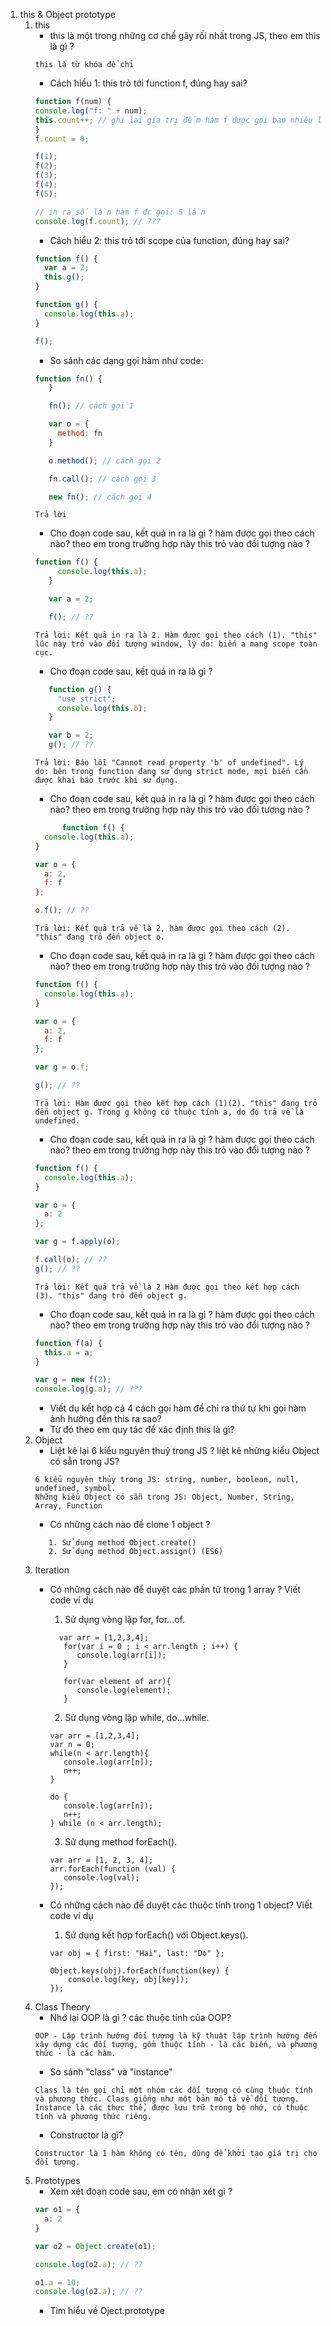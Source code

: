 1. this & Object prototype
   1. this
      * this là một trong những cơ chế gây rối nhất trong JS, theo em this là gì ?
      ```
      this là từ khóa để chỉ 
      ```
      * Cách hiểu 1: this trỏ tới function f, đúng hay sai?
      ```javascript
      function f(num) {
      console.log("f: " + num);
      this.count++; // ghi lại gía trị đếm hàm f được gọi bao nhiêu lần
      }
      f.count = 0;

      f(1);
      f(2);
      f(3);
      f(4);
      f(5);

      // in ra số lần hàm f đc gọi: 5 lần
      console.log(f.count); // ???
      ```
      * Cách hiểu 2: this trỏ tới scope của function, đúng hay sai?
      ```javascript
      function f() {
        var a = 2;
        this.g();
      }

      function g() {
        console.log(this.a);
      }

      f();
      ```
      * So sánh các dạng gọi hàm như code:
      ```javascript
      function fn() {
         }

         fn(); // cách gọi 1

         var o = {
           method: fn
         }

         o.method(); // cách gọi 2

         fn.call(); // cách gọi 3

         new fn(); // cách gọi 4
      ```
      ```
      Trả lời
      ```
      * Cho đoạn code sau, kết quả in ra là gì ? hàm được gọi theo cách nào? theo em trong trường hợp này this trỏ vào đối tượng nào ?
      ```javascript 
      function f() {
           console.log(this.a);
         }

         var a = 2;

         f(); // ??
      ```
      ```
      Trả lời: Kết quả in ra là 2. Hàm được gọi theo cách (1). "this" lúc này trỏ vào đối tượng window, lý do: biến a mang scope toàn cục.
      ```
      * Cho đoạn code sau, kết quả in ra là gì ?
      ```javascript
         function g() {
           "use strict";
           console.log(this.b);
         }

         var b = 2;
         g(); // ??
      ```
      ```
      Trả lời: Báo lỗi "Cannot read property 'b' of undefined". Lý do: bên trong function đang sử dụng strict mode, mọi biến cần được khai báo trước khi sử dụng.
      ```
      * Cho đoạn code sau, kết quả in ra là gì ? hàm được gọi theo cách nào? theo em trong trường hợp này this trỏ vào đối tượng nào ?
      ```javascript 
            function f() {
        console.log(this.a);
      }

      var o = {
        a: 2,
        f: f
      };

      o.f(); // ??
      ```
      ```
      Trả lời: Kết quả trả về là 2, hàm được gọi theo cách (2). "this" đang trỏ đến object o.
      ```
      * Cho đoạn code sau, kết quả in ra là gì ? hàm được gọi theo cách nào? theo em trong trường hợp này this trỏ vào đối tượng nào ?
      ```javascript
      function f() {
        console.log(this.a);
      }

      var o = {
        a: 2,
        f: f
      };

      var g = o.f;

      g(); // ??
      ```
      ```
      Trả lời: Hàm được gọi theo kết hợp cách (1)(2). "this" đang trỏ đến object g. Trong g không có thuộc tính a, do đó trả về là undefined.
      ```
      * Cho đoạn code sau, kết quả in ra là gì ? hàm được gọi theo cách nào? theo em trong trường hợp này this trỏ vào đối tượng nào ?
      ```javascript
      function f() {
        console.log(this.a);
      }

      var o = {
        a: 2
      };

      var g = f.apply(o);

      f.call(o); // ??
      g(); // ??
      ```
      ```
      Trả lời: Kết quả trả về là 2 Hàm được gọi theo kết hợp cách (3). "this" đang trỏ đến object g. 
      ```
      * Cho đoạn code sau, kết quả in ra là gì ? hàm được gọi theo cách nào? theo em trong trường hợp này this trỏ vào đối tượng nào ?
      ```javascript
      function f(a) {
        this.a = a;
      }

      var g = new f(2);
      console.log(g.a); // ???
      ```
      * Viết dụ kết hợp cả 4 cách gọi hàm để chỉ ra thứ tự khi gọi hàm ảnh hưởng đến this ra sao?
      * Từ đó theo em quy tác để xác định this là gì?
   1. Object
      * Liệt kê lại 6 kiểu nguyên thuỷ trong JS ? liệt kê những kiểu Object có sẵn trong JS?
      ```
      6 kiểu nguyên thủy trong JS: string, number, boolean, null, undefined, symbol.
      Những kiểu Object có sẵn trong JS: Object, Number, String, Array, Function
      ```
      * Có những cách nào để clone 1 object ?
      ```
         1. Sử dụng method Object.create()
         2. Sử dụng method Object.assign() (ES6)
      ```
   1. Iteration
      * Có những cách nào để duyệt các phần tử trong 1 array ? Viết code ví dụ
      
         1. Sử dụng vòng lặp for, for...of.
         ```  
           var arr = [1,2,3,4];
            for(var i = 0 ; i < arr.length ; i++) {
               console.log(arr[i]);
            }

            for(var element of arr){
               console.log(element);
            }
         ```

         2. Sử dụng vòng lặp while, do...while.
         ```
         var arr = [1,2,3,4];
         var n = 0;
         while(n < arr.length){
            console.log(arr[n]);
            n++;
         }
         ```
         ```
         do {
            console.log(arr[n]);
            n++;
         } while (n < arr.length);
         ```
         3. Sử dụng method forEach().
         ```
         var arr = [1, 2, 3, 4];
         arr.forEach(function (val) {
            console.log(val);
         });
         ```
      * Có những cách nào để duyệt các thuộc tính trong 1 object? Viết code ví dụ
         1. Sử dụng kết hợp forEach() với Object.keys().
         ```
         var obj = { first: "Hai", last: "Do" };

         Object.keys(obj).forEach(function(key) {
             console.log(key, obj[key]);
         });
         ```
   1. Class Theory
      * Nhớ lại OOP là gì ? các thuộc tính của OOP?
      ```
      OOP - Lập trình hướng đối tượng là kỹ thuật lập trình hướng đến xây dựng các đối tượng, gồm thuộc tính - là các biến, và phương thức - là các hàm.
      ```
      * So sánh "class" và "instance"
      ```
      Class là tên gọi chỉ một nhóm các đối tượng có cùng thuộc tính và phương thức. Class giống như một bản mô tả về đối tượng.
      Instance là các thực thể, được lưu trữ trong bộ nhớ, có thuộc tính và phương thức riêng.
      ```
      * Constructor là gì?
      ```
      Constructor là 1 hàm không có tên, dùng để khởi tạo giá trị cho đối tượng. 
      ```
   1. Prototypes
      * Xem xét đoạn code sau, em có nhận xét gì ?
      ```javascript
      var o1 = {
        a: 2
      }

      var o2 = Object.create(o1);

      console.log(o2.a); // ??

      o1.a = 10;
      console.log(o2.a); // ??
      ```
      * Tìm hiểu về Oject.prototype
